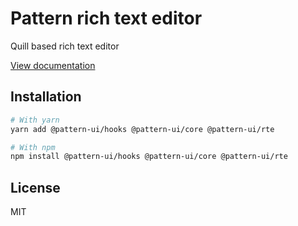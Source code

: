 # Pattern rich text editor

Quill based rich text editor

[View documentation](https://pattern-ui.design/)

## Installation

```sh
# With yarn
yarn add @pattern-ui/hooks @pattern-ui/core @pattern-ui/rte

# With npm
npm install @pattern-ui/hooks @pattern-ui/core @pattern-ui/rte
```

## License

MIT
